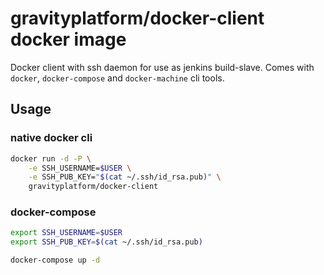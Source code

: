 # gravityplatform/docker-client docker image

Docker client with ssh daemon for use as jenkins build-slave. Comes with ``docker``, ``docker-compose`` and ``docker-machine`` cli tools.

## Usage

### native docker cli

```bash
docker run -d -P \
    -e SSH_USERNAME=$USER \
    -e SSH_PUB_KEY="$(cat ~/.ssh/id_rsa.pub)" \
    gravityplatform/docker-client
```

### docker-compose

```bash
export SSH_USERNAME=$USER
export SSH_PUB_KEY=$(cat ~/.ssh/id_rsa.pub)

docker-compose up -d
```
